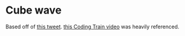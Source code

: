 # Cube wave

Based off of [this tweet](https://twitter.com/beesandbombs/status/940639806522085376).
[this Coding Train video](https://www.youtube.com/watch?v=H81Tdrmz2LA) was heavily referenced.
